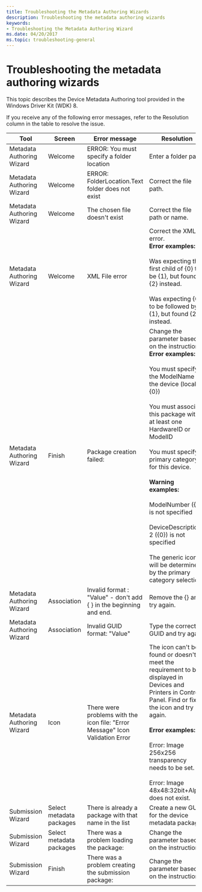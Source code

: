 ```yaml
---
title: Troubleshooting the Metadata Authoring Wizards
description: Troubleshooting the metadata authoring wizards
keywords:
- Troubleshooting the Metadata Authoring Wizard
ms.date: 04/20/2017
ms.topic: troubleshooting-general
---
```


# Troubleshooting the metadata authoring wizards

This topic describes the Device Metadata Authoring tool provided in the Windows Driver Kit (WDK) 8.

If you receive any of the following error messages, refer to the Resolution column in the table to resolve the issue.

|Tool|Screen|Error message|Resolution|
|----|----|----|----|
|Metadata Authoring Wizard|Welcome|ERROR: You must specify a folder location|Enter a folder path.|
|Metadata Authoring Wizard|Welcome|ERROR: FolderLocation.Text folder does not exist|Correct the file path.|
|Metadata Authoring Wizard|Welcome|The chosen file doesn't exist|Correct the file path or name.|
|Metadata Authoring Wizard|Welcome|XML File error|Correct the XML error.</br>**Error examples:**</br></br>Was expecting the first child of {0} to be {1}, but found {2} instead.</br></br>Was expecting {0} to be followed by {1}, but found {2} instead.|
|Metadata Authoring Wizard|Finish|Package creation failed:|Change the parameter based on the instructions.</br>**Error examples:**</br></br>You must specify the ModelName for the device (locale {0})</br></br>You must associate this package with at least one HardwareID or ModelID</br></br>You must specify a primary category for this device.</br></br>**Warning examples:**</br></br>ModelNumber ({0}) is not specified</br></br>DeviceDescription 2 ({0}) is not specified</br></br>The generic icon will be determined by the primary category selection|
|Metadata Authoring Wizard|Association|Invalid format : "Value" - don't add { } in the beginning and end.|Remove the {} and try again.|
|Metadata Authoring Wizard|Association|Invalid GUID format: "Value"|Type the correct GUID and try again.|
|Metadata Authoring Wizard|Icon|There were problems with the icon file: "Error Message" Icon Validation Error|The icon can't be found or doesn't meet the requirement to be displayed in Devices and Printers in Control Panel. Find or fix the icon and try again.</br></br>**Error examples:**</br></br>Error: Image 256x256 transparency needs to be set.</br></br>Error: Image 48x48:32bit+Alpha does not exist.|
|Submission Wizard|Select metadata packages|There is already a package with that name in the list|Create a new GUID for the device metadata package.|
|Submission Wizard|Select metadata packages|There was a problem loading the package:|Change the parameter based on the instructions.|
|Submission Wizard|Finish|There was a problem creating the submission package:|Change the parameter based on the instructions.|
